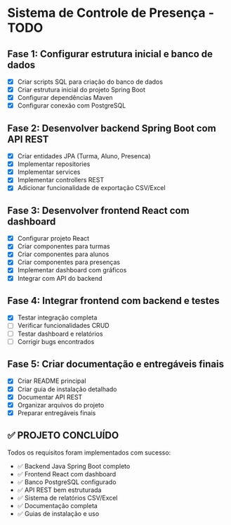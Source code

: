 # Sistema de Controle de Presença - TODO

## Fase 1: Configurar estrutura inicial e banco de dados
- [x] Criar scripts SQL para criação do banco de dados
- [x] Criar estrutura inicial do projeto Spring Boot
- [x] Configurar dependências Maven
- [x] Configurar conexão com PostgreSQL

## Fase 2: Desenvolver backend Spring Boot com API REST
- [x] Criar entidades JPA (Turma, Aluno, Presenca)
- [x] Implementar repositories
- [x] Implementar services
- [x] Implementar controllers REST
- [x] Adicionar funcionalidade de exportação CSV/Excel

## Fase 3: Desenvolver frontend React com dashboard
- [x] Configurar projeto React
- [x] Criar componentes para turmas
- [x] Criar componentes para alunos
- [x] Criar componentes para presenças
- [x] Implementar dashboard com gráficos
- [x] Integrar com API do backend

## Fase 4: Integrar frontend com backend e testes
- [x] Testar integração completa
- [ ] Verificar funcionalidades CRUD
- [ ] Testar dashboard e relatórios
- [ ] Corrigir bugs encontrados

## Fase 5: Criar documentação e entregáveis finais
- [x] Criar README principal
- [x] Criar guia de instalação detalhado
- [x] Documentar API REST
- [x] Organizar arquivos do projeto
- [x] Preparar entregáveis finais

## ✅ PROJETO CONCLUÍDO
Todos os requisitos foram implementados com sucesso:
- ✅ Backend Java Spring Boot completo
- ✅ Frontend React com dashboard
- ✅ Banco PostgreSQL configurado
- ✅ API REST bem estruturada
- ✅ Sistema de relatórios CSV/Excel
- ✅ Documentação completa
- ✅ Guias de instalação e uso